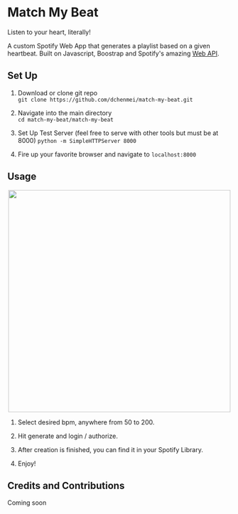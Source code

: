 # Match My Beat

Listen to your heart, literally!

A custom Spotify Web App that generates a playlist based on a given heartbeat. Built on Javascript, Boostrap and Spotify's amazing
<a target="_blank" href="https://developer.spotify.com/documentation/web-api/"> Web API</a>.

## Set Up

1. Download or clone git repo   
`git clone https://github.com/dchenmei/match-my-beat.git`

2. Navigate into the main directory  
`cd match-my-beat/match-my-beat`

3. Set Up Test Server (feel free to serve with other tools but must be at 8000)
`python -m SimpleHTTPServer 8000`

4. Fire up your favorite browser and navigate to `localhost:8000`

## Usage 

<p align="center">
	<img src="demo.gif" width="500" height="500" />
</p>

1. Select desired bpm, anywhere from 50 to 200.

2. Hit generate and login / authorize.

3. After creation is finished, you can find it in your Spotify Library.

4. Enjoy!

## Credits and Contributions
Coming soon

